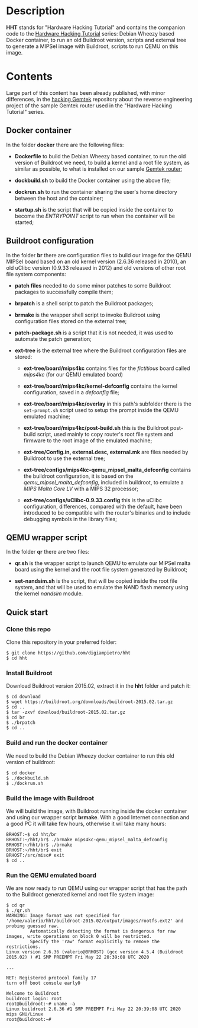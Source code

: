 # Description

**HHT** stands for "Hardware Hacking Tutorial" and contains the companion code to the [Hardware Hacking Tutorial](https://www.youtube.com/playlist?list=PLoFdAHrZtKkhcd9k8ZcR4th8Q8PNOx7iU) series: Debian Wheezy based Docker container, to run an old Buildroot version, scripts and external tree to generate a MIPSel image with Buildroot, scripts to run QEMU on this image.

# Contents

Large part of this content has been already published, with minor differences, in the [hacking Gemtek](https://github.com/digiampietro/hacking-gemtek) repository about the reverse engineering project of the sample Gemtek router used in the "Hardware Hacking Tutorial" series.

## Docker container

In the folder **docker** there are the following files:

* **Dockerfile** to build the Debian Wheezy based container, to run the old version of Buildroot we need, to build a kernel and a root file system, as similar as possible, to what is installed on our sample [Gemtek router](https://github.com/digiampietro/hacking-gemtek);

* **dockbuild.sh** to build the Docker container using the above file;

* **dockrun.sh** to run the container sharing the user's home directory between the host and the container;

* **startup.sh** is the script that will be copied inside the container to become the *ENTRYPOINT* script to run when the container will be started;

## Buildroot configuration

In the folder **br** there are configuration files to build our image for the QEMU MIPSel board based on an old kernel version (2.6.36 released in 2010), an old uClibc version (0.9.33 released in 2012) and old versions of other root file system components:

* **patch files** needed to do some minor patches to some Buildroot packages to successfully compile them;

* **brpatch** is a shell script to patch the Buildroot packages;

* **brmake** is the wrapper shell script to invoke Buildroot using configuration files stored on the external tree;

* **patch-package.sh** is a script that it is not needed, it was used to automate the patch generation;

* **ext-tree** is the external tree where the Buildroot configuration files are stored:

  * **ext-tree/board/mips4kc** contains files for the *fictitious* board called *mips4kc* (for our QEMU emulated board)

  * **ext-tree/board/mips4kc/kernel-defconfig** contains the kernel configuration, saved in a *defconfig* file;

  * **ext-tree/board/mips4kc/overlay** in this path's subfolder there is the `set-prompt.sh` script used to setup the prompt inside the QEMU emulated machine;

  * **ext-tree/board/mips4kc/post-build.sh** this is the Buildroot post-build script, used mainly to copy router's root file system and firmware to the root image of the emulated machine;

  * **ext-tree/Config.in, external.desc, external.mk** are files needed by Buildroot to use the external tree;

  * **ext-tree/configs/mips4kc-qemu_mipsel_malta_defconfig** contains the buildroot configuration, it is based on the *qemu_mipsel_malta_defconfig*, included in buildroot, to emulate a *MIPS Malta Core LV* with a MIPS 32 processor;

  * **ext-tree/configs/uClibc-0.9.33.config** this is the uClibc configuration, differences, compared with the default, have been introduced to be compatible with the router's binaries and to include debugging symbols in the library files;

## QEMU wrapper script

In the folder **qr** there are two files:

* **qr.sh** is the wrapper script to launch QEMU to emulate our MIPSel malta board using the kernel and the root file system generated by Buildroot;

* **set-nandsim.sh** is the script, that will be copied inside the root file system, and that will be used to emulate the NAND flash memory using the kernel *nandsim* module.

## Quick start

### Clone this repo

Clone this repository in your preferred folder:

```
$ git clone https://github.com/digiampietro/hht
$ cd hht
```

### Install Buildroot

Download Buildroot version 2015.02, extract it in the **hht** folder and patch it:

```
$ cd download
$ wget https://buildroot.org/downloads/buildroot-2015.02.tar.gz
$ cd ..
$ tar -zxvf download/buildroot-2015.02.tar.gz
$ cd br
$ ./brpatch
$ cd ..
```

### Build and run the docker container

We need to build the Debian Wheezy docker container to run this old version of buildroot:

```
$ cd docker
$ ./dockbuild.sh
$ ./dockrun.sh
```

### Build the image with Buildroot

We will build the image, with Buildroot running inside the docker container and using our wrapper script **brmake**. With a good Internet connection and a good PC it will take few hours, otherwise it wil take many hours:

```
BRHOST:~$ cd hht/br
BRHOST:~/hht/br$ ./brmake mips4kc-qemu_mipsel_malta_defconfig
BRHOST:~/hht/br$ ./brmake
BRHOST:~/hht/br$ exit
BRHOST:/src/misc# exit
$ cd ..
```

### Run the QEMU emulated board

We are now ready to run QEMU using our wrapper script that has the path to the Buildroot generated kernel and root file system image:

```
$ cd qr
$ ./qr.sh
WARNING: Image format was not specified for '/home/valerio/hht/buildroot-2015.02/output/images/rootfs.ext2' and probing guessed raw.
         Automatically detecting the format is dangerous for raw images, write operations on block 0 will be restricted.
         Specify the 'raw' format explicitly to remove the restrictions.
Linux version 2.6.36 (valerio@BRHOST) (gcc version 4.5.4 (Buildroot 2015.02) ) #1 SMP PREEMPT Fri May 22 20:39:08 UTC 2020

...

NET: Registered protocol family 17
turn off boot console early0

Welcome to Buildroot
buildroot login: root
root@buildroot:~# uname -a
Linux buildroot 2.6.36 #1 SMP PREEMPT Fri May 22 20:39:08 UTC 2020 mips GNU/Linux
root@buildroot:~# 
```


